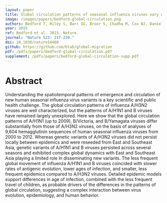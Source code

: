 ```yaml
---
layout: paper
title: Global circulation patterns of seasonal influenza viruses vary with antigenic drift
image: /images/papers/bedford-global-circulation.png
authors: Bedford T, Riley S, Barr IG, Broor S, Chadha M, Cox NJ, Daniels RS, Gunasekaran CP, Hurt AC, Kelso A, Klimov A, Lewis NS, Li X, McCauley JW, Odagiri T, Potdar V, Rambaut A, Shu Y, Skepner E, Smith DJ, Suchard MA, Tashiro M, Wang D, Xu X, Lemey P, Russell CA.
year: 2015
ref: Bedford et al. 2015. Nature.
journal: "Nature 523: 217-220."
doi: 10.1038/nature14460
github: https://github.com/blab/global-migration
pdf: /pdfs/papers/bedford-global-circulation.pdf
supplement: /pdfs/papers/bedford-global-circulation-supp.pdf
---
```


# Abstract

Understanding the spatiotemporal patterns of emergence and circulation of new human seasonal influenza virus variants is a key scientific and public health challenge. The global circulation patterns of influenza A/H3N2 viruses are well characterized, but
the patterns of A/H1N1 and B viruses have remained largely unexplored. Here we show that the global circulation patterns of A/H1N1 (up to 2009), B/Victoria, and B/Yamagata viruses differ substantially from those of A/H3N2 viruses, on the basis of analyses of 9,604 hemagglutinin sequences of human seasonal influenza viruses from 2000 to 2012. Whereas genetic variants of A/H3N2 viruses did not persist locally between epidemics and were reseeded from East and Southeast Asia, genetic variants of A/H1N1 and B viruses persisted across several seasons and exhibited complex global dynamics with East and Southeast Asia playing a limited role in disseminating new variants. The less frequent global movement of influenza A/H1N1 and B viruses coincided with slower rates of antigenic evolution, lower ages of infection, and smaller, less frequent epidemics compared to A/H3N2 viruses. Detailed epidemic models support differences in age of infection, combined with the less frequent travel of children, as probable drivers of the differences in the patterns of global circulation, suggesting a complex interaction between virus evolution, epidemiology, and human behavior.
